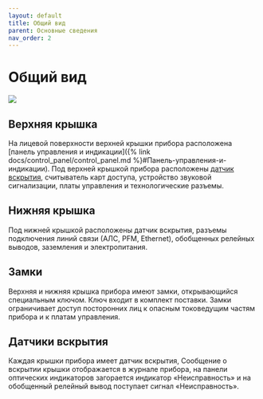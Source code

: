 ```yaml
---
layout: default
title: Общий вид
parent: Основные сведения
nav_order: 2
---
```


# Общий вид

![](../../assets/images/general_view.png)

## Верхняя крышка
На лицевой поверхности верхней крышки прибора расположена [панель управления и индикации]({% link docs/control_panel/control_panel.md %}#Панель-управления-и-индикации). Под верхней крышкой прибора расположены [датчик вскрытия](#Датчики-вскрытия), считыватель карт доступа, устройство звуковой сигнализации, платы управления и технологические разъемы.

## Нижняя крышка
Под нижней крышкой расположены датчик вскрытия, разъемы подключения линий связи (АЛС, PFM, Ethernet), обобщенных релейных выводов, заземления и электропитания.

## Замки
Верхняя и нижняя крышка прибора имеют замки, открывающийся специальным ключом. Ключ входит в комплект поставки. Замки ограничивает доступ посторонних лиц к опасным токоведущим частям прибора и к платам управления.

## Датчики вскрытия 
Каждая крышки прибора имеет датчик вскрытия, Сообщение о вскрытии крышки отображается в журнале прибора, на панели оптических индикаторов загорается индикатор «Неисправность» и на обобщенный релейный вывод поступает сигнал «Неисправность».
